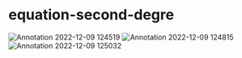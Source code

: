 # equation-second-degre
![Annotation 2022-12-09 124519](https://user-images.githubusercontent.com/90140491/206709092-8a4c6e4d-d39f-429b-9ce8-85ca61a54cb2.png)
![Annotation 2022-12-09 124815](https://user-images.githubusercontent.com/90140491/206709135-27de1182-0ec8-4225-aa67-a0cc5566163d.png)
![Annotation 2022-12-09 125032](https://user-images.githubusercontent.com/90140491/206709148-e5514c37-842c-431a-9a78-5c6c4ab552a7.png)
